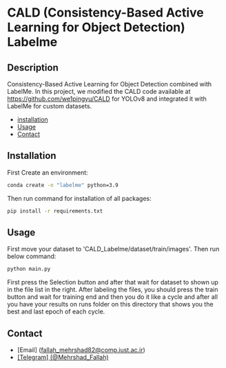 # CALD (Consistency-Based Active Learning for Object Detection) Labelme
## Description
Consistency-Based Active Learning for Object Detection combined with LabelMe. In this project, we modified the CALD code available at https://github.com/we1pingyu/CALD for YOLOv8 and integrated it with LabelMe for custom datasets.

- [installation](#installation)
- [Usage](#usage)
- [Contact](#Contact)

## Installation
First Create an environment:
```cmd
conda create -n "labelme" python=3.9
```
Then run command for installation of all packages:
```cmd
pip install -r requirements.txt
```

## Usage
First move your dataset to 'CALD_Labelme/dataset/train/images'.
Then run below command:
```cmd
python main.py
```
First press the Selection button and after that wait for dataset to shown up in the file list in the right. After labeling the files, you should press the train button and wait for training end and then you do it like a cycle and after all you have your results on runs folder on this directory that shows you the best and last epoch of each cycle.

## Contact 
- [Email] (fallah_mehrshad82@comp.iust.ac.ir)
- [[Telegram] (@Mehrshad_Fallah)](https://t.me/Mehrshad_Fallah)
